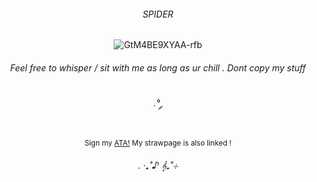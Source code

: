 ###### <div align="center"> SPIDER 
  <div align="center">

![GtM4BE9XYAA-rfb](https://github.com/user-attachments/assets/14e57b56-ec4e-48dd-99ce-0cfab51bd1c1)

  <div align="center">

  ###### Feel free to whisper / sit with me as long as ur chill . Dont copy my stuff

  ###### .° ༘
<sub> Sign my [ATA!](https://spider.atabook.org/) My strawpage is also linked !
###### . ‧₊˚♪ 𝄞₊˚⊹

